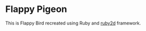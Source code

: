 # Flappy Pigeon

This is Flappy Bird recreated using Ruby and  [ruby2d](http://www.ruby2d.com/) framework.